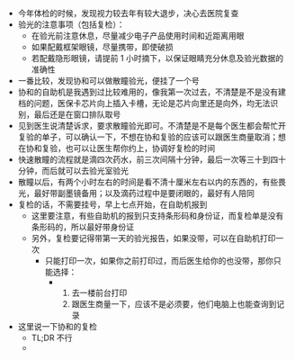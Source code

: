 - 今年体检的时候，发现视力较去年有较大退步，决心去医院复查
- 验光的注意事项（包括复检）：
	- 在验光前注意休息，尽量减少电子产品使用时间和近距离用眼
	- 如果配戴框架眼镜，尽量携带，即使破损
	- 若配戴隐形眼镜，请提前 1 小时摘下，以保证眼睛充分休息及验光数据的准确性
- 一番比较，发现协和可以做散瞳验光，便挂了一个号
- 协和的自助机是我遇到过比较难用的，像我第一次过去，不清楚是不是没有建档的问题，医保卡芯片向上插入卡槽，无论是芯片向里还是向外，均无法识别，最后还是在窗口排队取号
- 见到医生说清楚诉求，要求散瞳验光即可。不清楚是不是每个医生都会帮忙开复验的单子，可以确认一下，不想在协和复验的应该可以跟医生商量取消；想在协和复验，也可以让医生帮你约上，协调好复检的时间
- 快速散瞳的流程就是滴四次药水，前三次间隔十分钟，最后一次等三十到四十分钟，而后就可以去验光室验光
- 散瞳以后，有两个小时左右的时间是看不清十厘米左右以内的东西的，有些畏光，最好带副墨镜备用；以及滴药过程中是要闭眼的，最好有人陪同
- 复检的话，不需要挂号，早上七点开始，在自助机报到
	- 这里要注意，有些自助机的报到只支持条形码和身份证，而复检单是没有条形码的，所以最好带身份证
	- 另外，复检要记得带第一天的验光报告，如果没带，可以在自助机打印一次
		- 只能打印一次，如果你之前打印过，而后医生给你的也没带，那你只能选择：
			- 1. 去一楼前台打印
			  2. 跟医生商量一下，应该不是必须要，他们电脑上也能查询到记录
- 这里说一下协和的复检
	- TL;DR 不行
	-